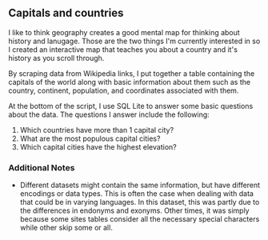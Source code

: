 ## Capitals and countries

I like to think geography creates a good mental map for thinking about history and lanugage. Those are the two things I'm currently interested in so I created an interactive map that teaches you about a country and it's history as you scroll through.

By scraping data from Wikipedia links, I put together a table containing the capitals of the world along with basic information about them such as the country, continent, population, and coordinates associated with them.

At the bottom of the script, I use SQL Lite to answer some basic questions about the data. The questions I answer include the following:

1. Which countries have more than 1 capital city?
2. What are the most populous capital cities?
3. Which capital cities have the highest elevation?

### Additional Notes

- Different datasets might contain the same information, but have different encodings or data types. This is often the case when dealing with data that could be in varying languages. In this dataset, this was partly due to the differences in endonyms and exonyms. Other times, it was simply because some sites tables consider all the necessary special characters while other skip some or all.
